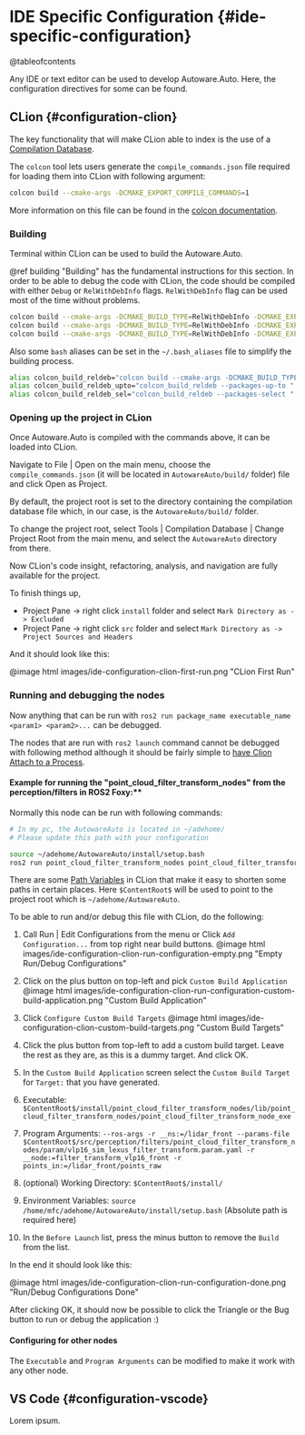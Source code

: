 IDE Specific Configuration {#ide-specific-configuration}
===========

@tableofcontents

Any IDE or text editor can be used to develop Autoware.Auto. Here, the configuration directives 
for some can be found.

## CLion {#configuration-clion}

The key functionality that will make CLion able to index is the use of a [Compilation Database](https://www.jetbrains.com/help/clion/compilation-database.html).

The `colcon` tool lets users generate the `compile_commands.json` file required for loading them into CLion
with following argument:

```bash
colcon build --cmake-args -DCMAKE_EXPORT_COMPILE_COMMANDS=1
```

More information on this file can be found in the [colcon documentation](https://colcon.readthedocs.io/en/released/user/how-to.html#cmake-packages-generating-compile-commands-json).

### Building

Terminal within CLion can be used to build the Autoware.Auto.

@ref building "Building" has the fundamental instructions for this section.
In order to be able to debug the code with CLion, the code should be compiled with either `Debug` or
`RelWithDebInfo` flags. `RelWithDebInfo` flag can be used most of the time without problems.

```bash
colcon build --cmake-args -DCMAKE_BUILD_TYPE=RelWithDebInfo -DCMAKE_EXPORT_COMPILE_COMMANDS=1
colcon build --cmake-args -DCMAKE_BUILD_TYPE=RelWithDebInfo -DCMAKE_EXPORT_COMPILE_COMMANDS=1 --packages-up-to <package_name>
colcon build --cmake-args -DCMAKE_BUILD_TYPE=RelWithDebInfo -DCMAKE_EXPORT_COMPILE_COMMANDS=1 --packages-select <package_name>
```

Also some `bash` aliases can be set in the `~/.bash_aliases` file to simplify the building process.
```bash
alias colcon_build_reldeb="colcon build --cmake-args -DCMAKE_BUILD_TYPE=RelWithDebInfo -DCMAKE_EXPORT_COMPILE_COMMANDS=1"
alias colcon_build_reldeb_upto="colcon_build_reldeb --packages-up-to "
alias colcon_build_reldeb_sel="colcon_build_reldeb --packages-select "
```

### Opening up the project in CLion

Once Autoware.Auto is compiled with the commands above, it can be loaded into CLion.

Navigate to File | Open on the main menu, choose the `compile_commands.json`
(it will be located in `AutowareAuto/build/` folder) file and click Open as Project.

By default, the project root is set to the directory containing the compilation database file which,
in our case, is the `AutowareAuto/build/` folder. 

To change the project root, select Tools | Compilation Database | Change Project Root from the main menu, 
and select the `AutowareAuto` directory from there.

Now CLion's code insight, refactoring, analysis, and navigation are fully available for the project.

To finish things up,
- Project Pane -> right click `install` folder and select `Mark Directory as -> Excluded`
- Project Pane -> right click `src` folder and select `Mark Directory as -> Project Sources and Headers`

And it should look like this:

@image html images/ide-configuration-clion-first-run.png "CLion First Run"

### Running and debugging the nodes

Now anything that can be run with `ros2 run package_name executable_name <param1> <param2>...` can be debugged.

The nodes that are run with `ros2 launch` command cannot be debugged with following method although it should be
fairly simple to [have Clion Attach to a Process](https://www.jetbrains.com/help/clion/attaching-to-local-process.html).

#### Example for running the "point_cloud_filter_transform_nodes" from the perception/filters in ROS2 Foxy:**

Normally this node can be run with following commands:
```bash
# In my pc, the AutowareAuto is located in ~/adehome/
# Please update this path with your configuration

source ~/adehome/AutowareAuto/install/setup.bash
ros2 run point_cloud_filter_transform_nodes point_cloud_filter_transform_node_exe --ros-args -r __ns:=/lidar_front --params-file ~/adehome/AutowareAuto/src/perception/filters/point_cloud_filter_transform_nodes/param/vlp16_sim_lexus_filter_transform.param.yaml -r __node:=filter_transform_vlp16_front -r points_in:=/lidar_front/points_raw
```

There are some [Path Variables](https://www.jetbrains.com/help/clion/absolute-path-variables.html) 
in CLion that make it easy to shorten some paths in certain places.
Here `$ContentRoot$` will be used to point to the project root which is `~/adehome/AutowareAuto`.

To be able to run and/or debug this file with CLion, do the following:

1. Call Run | Edit Configurations from the menu or Click `Add Configuration...` from top right near build buttons.
   @image html images/ide-configuration-clion-run-configuration-empty.png "Empty Run/Debug Configurations"

2. Click on the plus button on top-left and pick `Custom Build Application`
   @image html images/ide-configuration-clion-run-configuration-custom-build-application.png "Custom Build Application"

3. Click `Configure Custom Build Targets`
   @image html images/ide-configuration-clion-custom-build-targets.png "Custom Build Targets"
   
4. Click the plus button from top-left to add a custom build target. 
   Leave the rest as they are, as this is a dummy target. And click OK.
   
5. In the `Custom Build Application` screen select the `Custom Build Target` for `Target:` that you have generated.

6. Executable: `$ContentRoot$/install/point_cloud_filter_transform_nodes/lib/point_cloud_filter_transform_nodes/point_cloud_filter_transform_node_exe`

7. Program Arguments: `--ros-args -r __ns:=/lidar_front --params-file $ContentRoot$/src/perception/filters/point_cloud_filter_transform_nodes/param/vlp16_sim_lexus_filter_transform.param.yaml -r __node:=filter_transform_vlp16_front -r points_in:=/lidar_front/points_raw`

8. (optional) Working Directory: `$ContentRoot$/install/`
   
9. Environment Variables: `source /home/mfc/adehome/AutowareAuto/install/setup.bash` (Absolute path is required here)

10. In the `Before Launch` list, press the minus button to remove the `Build` from the list.

In the end it should look like this:

@image html images/ide-configuration-clion-run-configuration-done.png "Run/Debug Configurations Done"

After clicking OK, it should now be possible to click the Triangle or the Bug button to run or debug the application :)

#### Configuring for other nodes

The `Executable` and `Program Arguments` can be modified to make it work with any other node.

## VS Code {#configuration-vscode}

Lorem ipsum.